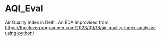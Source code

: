 # AQI_Eval
Air Quality Index in Delhi: An EDA
Improvised from https://thecleverprogrammer.com/2023/09/18/air-quality-index-analysis-using-python/

